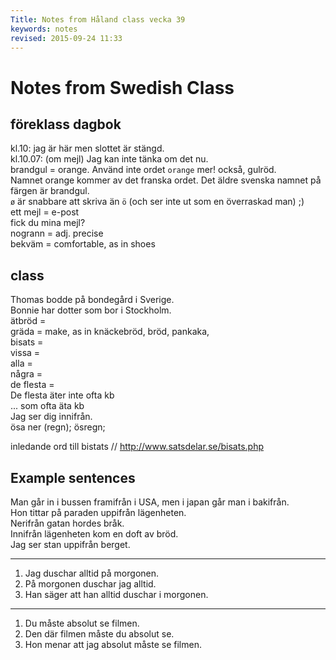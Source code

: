 ```yaml
---
Title: Notes from Håland class vecka 39
keywords: notes
revised: 2015-09-24 11:33    
---
```


Notes from Swedish Class
=================

föreklass dagbok
-----------------
kl.10: jag är här men slottet är stängd.  
kl.10.07: (om mejl) Jag kan inte tänka om det nu.  
brandgul = orange. Använd inte ordet `orange` mer! också, gulröd.  
Namnet orange kommer av det franska ordet. Det äldre svenska namnet på färgen är brandgul.  
`ø` är snabbare att skriva än `ö` (och ser inte ut som en överraskad man) ;)  
ett mejl = e-post  
fick du mina mejl?  
nogrann = adj. precise  
bekväm = comfortable, as in shoes  

class
-----------------
Thomas bodde på bondegård i Sverige.  
Bonnie har dotter som bor i Stockholm.  
ätbröd =   
gräda = make, as in knäckebröd, bröd, pankaka,   
bisats =   
vissa =   
alla =   
några =   
de flesta =   
De flesta äter inte ofta kb  
... som ofta äta kb  
Jag ser dig innifrån.  
ösa ner (regn); ösregn;  

inledande ord till bistats // <http://www.satsdelar.se/bisats.php>


Example sentences
-----------------
Man går in i bussen framifrån i USA, men i japan går man i bakifrån.  
Hon tittar på paraden uppifrån lägenheten.  
Nerifrån gatan hordes bråk.  
Innifrån lägenheten kom en doft av bröd.  
Jag ser stan uppifrån berget.  

- - -

1. Jag duschar alltid på morgonen.
2. På morgonen duschar jag alltid.
3. Han säger att han alltid duschar i morgonen.

- - -

1. Du måste absolut se filmen.
2. Den där filmen måste du absolut se.
3. Hon menar att jag absolut måste se filmen.

